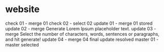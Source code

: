 # website

check 01 - merge 01
check 02 - select 02
update 01 - merge 01 stored
update 02 - merge Generate Lorem Ipsum placeholder text.
update 03 - merge Select the number of characters, words, sentences or paragraphs, and hit generate!
update 04 - merge 04 final update
resolved
master 01 - master selected
